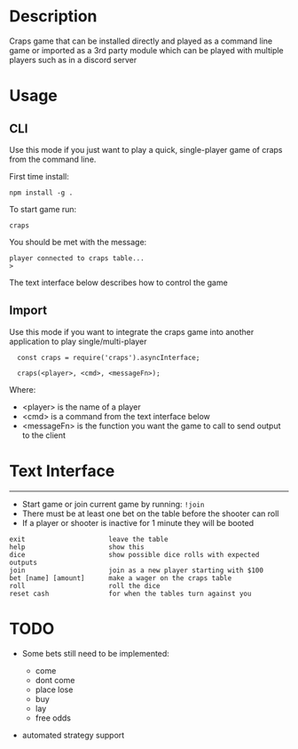 # Description
Craps game that can be installed directly and played as a command line game or imported
as a 3rd party module which can be played with multiple players such as in a discord server

# Usage

## CLI
Use this mode if you just want to play a quick, single-player game of craps from the command line.

First time install:

`npm install -g .`

To start game run:

`craps`

You should be met with the message:

```
player connected to craps table...
>
```

The text interface below describes how to control the game

## Import
Use this mode if you want to integrate the craps game into another application to play single/multi-player

```
  const craps = require('craps').asyncInterface;

  craps(<player>, <cmd>, <messageFn>);
```

Where:
- \<player\>       is the name of a player
- \<cmd\>          is a command from the text interface below
- \<messageFn\>    is the function you want the game to call to send output to the client

# Text Interface
---
* Start game or join current game by running: `!join`
* There must be at least one bet on the table before the shooter can roll
* If a player or shooter is inactive for 1 minute they will be booted

```
exit                     leave the table
help                     show this
dice                     show possible dice rolls with expected outputs
join                     join as a new player starting with $100
bet [name] [amount]      make a wager on the craps table
roll                     roll the dice
reset cash               for when the tables turn against you
```

# TODO
  - Some bets still need to be implemented:
    - come
    - dont come
    - place lose
    - buy
    - lay
    - free odds

  - automated strategy support